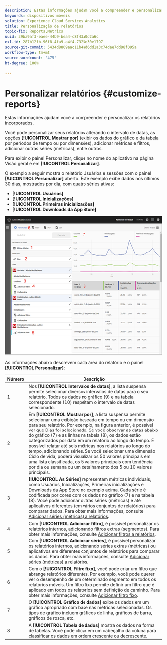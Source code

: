 ```yaml
---
description: Estas informações ajudam você a compreender e personalizar os relatórios incorporados.
keywords: dispositivos móveis
solution: Experience Cloud Services,Analytics
title: Personalização de relatórios
topic-fix: Reports,Metrics
uuid: 39ba9af3-eaee-44b9-bea4-c8f43a0d2a6c
exl-id: 287b12fb-96f8-4fa9-a4f4-7325e30e1797
source-git-commit: 5434d8809aac11b4ad6dd1a3c74dae7dd98f095a
workflow-type: tm+mt
source-wordcount: '475'
ht-degree: 100%

---
```


# Personalizar relatórios {#customize-reports}

Estas informações ajudam você a compreender e personalizar os relatórios incorporados.

Você pode personalizar seus relatórios alterando o intervalo de datas, as opções **[!UICONTROL Mostrar por]** (exibir os dados do gráfico e da tabela por períodos de tempo ou por dimensões), adicionar métricas e filtros, adicionar outras séries (métricas), entre outros.

Para exibir o painel Personalizar, clique no nome do aplicativo na página Visão geral e em **[!UICONTROL Personalizar]**.

O exemplo a seguir mostra o relatório Usuários e sessões com o painel **[!UICONTROL Personalizar]** aberto. Este exemplo exibe dados nos últimos 30 dias, mostrados por dia, com quatro séries ativas:

* **[!UICONTROL Usuários]**
* **[!UICONTROL Inicializações]**
* **[!UICONTROL Primeiras inicializações]**
* **[!UICONTROL Downloads da App Store]**

![](assets/reports.png)

As informações abaixo descrevem cada área do relatório e o painel **[!UICONTROL Personalizar]**:

| Número | Descrição |
|--- |--- |
| 1 | Nos **[!UICONTROL Intervalos de datas]**, a lista suspensa permite selecionar diversos intervalos de datas para o seu relatório. Todos os dados no gráfico (9) e na tabela correspondente (10) respeitam o intervalo de datas selecionado. |
| 2 | Em **[!UICONTROL Mostrar por]**, a lista suspensa permite selecionar uma exibição baseada em tempo ou em dimensão para seu relatório.  Por exemplo, na figura anterior, é possível ver que Dias foi selecionado. Se você observar as datas abaixo do gráfico (7) e as linhas na tabela (8), os dados estão categorizados por data em um relatório ao longo do tempo. É possível relatar até seis métricas nos relatórios ao longo do tempo, adicionando séries. Se você selecionar uma dimensão Ciclo de vida, poderá visualizar os 50 valores principais em uma lista classificada, os 5 valores principais com tendência por dia ou semana ou um detalhamento dos 5 ou 10 valores principais. |
| 3 | **[!UICONTROL As Séries]** representam métricas individuais, como Usuários, Inicializações, Primeiras inicializações e Downloads da App Store no exemplo acima. Cada série é codificada por cores com os dados no gráfico (7) e na tabela (8). Você pode adicionar outras séries (métricas) e até aplicativos diferentes (em vários conjuntos de relatórios) para comparar dados. Para obter mais informações, consulte [Adicionar séries (métricas) a relatórios](/help/using/usage/reports-customize/t-reports-series.md). |
| 4 | Com **[!UICONTROL Adicionar filtro]**, é possível personalizar os relatórios internos, adicionando filtros extras (segmentos). Para obter mais informações, consulte [Adicionar filtros a relatórios](/help/using/usage/reports-customize/t-reports-customize.md). |
| 5 | Com **[!UICONTROL Adicionar séries]**, é possível personalizar os relatórios internos, adicionando séries extras (métricas) ou aplicativos em diferentes conjuntos de relatórios para comparar os dados. Para obter mais informações, consulte [Adicionar séries (métricas) a relatórios](/help/using/usage/reports-customize/t-reports-series.md). |
| 6 | Com o **[!UICONTROL Filtro fixo]**, você pode criar um filtro que abrange relatórios diferentes. Por exemplo, você pode querer ver o desempenho de um determinado segmento em todos os relatórios móveis. Um filtro fixo permite definir um filtro que é aplicado em todos os relatórios sem definição de caminho. Para obter mais informações, consulte [Adicionar filtro fixo](/help/using/usage/reports-customize/t-sticky-filter.md). |
| 7 | O **[!UICONTROL Gráfico de dados]** exibe os dados em um gráfico apropriado com base nas métricas selecionadas. Os tipos de gráfico incluem gráficos de linha, gráficos de barra, gráficos de rosca, etc. |
| 8 | A **[!UICONTROL Tabela de dados]** mostra os dados na forma de tabelas. Você pode clicar em um cabeçalho da coluna para classificar os dados em ordem crescente ou decrescente. |
